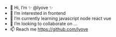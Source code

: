 - 👋 Hi, I’m ✨ @lyove ✨
- 👀 I’m interested in frontend
- 🌱 I’m currently learning javascript node react vue
- 💞️ I’m looking to collaborate on ...
- 📫 Reach me https://github.com/lyove

